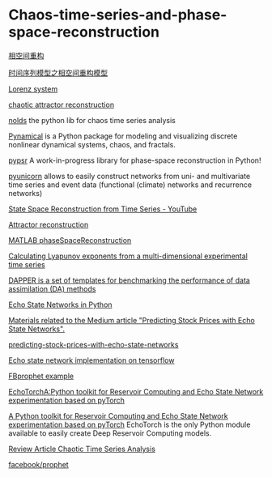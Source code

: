 # Chaos-time-series-and-phase-space-reconstruction
[相空间重构](http://saili.science/2017/05/10/phase-space-reconstruction/)

[时间序列模型之相空间重构模型](https://zhuanlan.zhihu.com/p/32910931)

[Lorenz system](https://en.wikipedia.org/wiki/Lorenz_system)

[chaotic attractor reconstruction](http://node99.org/tutorials/ar/)

[nolds](https://pypi.org/project/nolds/) the python lib for chaos time series analysis

[Pynamical](https://github.com/gboeing/pynamical) is a Python package for modeling and visualizing discrete nonlinear dynamical systems, chaos, and fractals.

[pypsr](https://github.com/hsharrison/pypsr) A work-in-progress library for phase-space reconstruction in Python!

[pyunicorn](http://www.pik-potsdam.de/~donges/pyunicorn/index.html) allows to easily construct networks from uni- and multivariate time series and event data (functional (climate) networks and recurrence networks)

[State Space Reconstruction from Time Series - YouTube](https://www.youtube.com/watch?v=cw9B8XuSCzQ)

[Attractor reconstruction](http://www.scholarpedia.org/article/Attractor_reconstruction)

[MATLAB phaseSpaceReconstruction](https://www.mathworks.com/help/predmaint/ref/phasespacereconstruction.html)

[Calculating Lyapunov exponents from a multi-dimensional experimental time series](https://physics.stackexchange.com/questions/102529/calculating-lyapunov-exponents-from-a-multi-dimensional-experimental-time-series)

[DAPPER is a set of templates for benchmarking the performance of data assimilation (DA) methods](https://github.com/nansencenter/DAPPER)

[Echo State Networks in Python](https://github.com/cknd/pyESN)

[Materials related to the Medium article "Predicting Stock Prices with Echo State Networks".](https://github.com/mrdragonbear/EchoStateNetworks)

[predicting-stock-prices-with-echo-state-networks](https://towardsdatascience.com/predicting-stock-prices-with-echo-state-networks-f910809d23d4)

[Echo state network implementation on tensorflow](https://github.com/m-colombo/Tensorflow-EchoStateNetwork)

[FBprophet example](https://github.com/irvineAlgotrading/fbprophet-price-prediction/blob/master/facebook-prophet-price-prediction.ipynb)

[EchoTorchA:Python toolkit for Reservoir Computing and Echo State Network experimentation based on pyTorch](https://github.com/nschaetti/EchoTorch)

[A Python toolkit for Reservoir Computing and Echo State Network experimentation based on pyTorch](https://github.com/nschaetti/EchoTorch) EchoTorch is the only Python module available to easily create Deep Reservoir Computing models. 

[Review Article Chaotic Time Series Analysis](https://www.hindawi.com/journals/mpe/2010/720190/)

[facebook/prophet](https://github.com/irvineAlgotrading/fbprophet-price-prediction/blob/master/facebook-prophet-price-prediction.ipynb)

